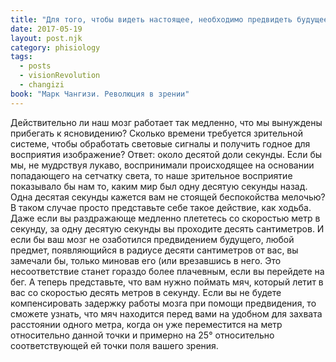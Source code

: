 ```yaml
---
title: "Для того, чтобы видеть настоящее, необходимо предвидеть будущее!"
date: 2017-05-19
layout: post.njk
category: phisiology
tags:
  - posts
  - visionRevolution
  - changizi
book: "Марк Чангизи. Революция в зрении"
---
```


Действительно ли наш мозг работает так медленно, что мы вынуждены прибегать к ясновидению? Сколько времени требуется зрительной системе, чтобы обработать световые сигналы и получить годное для восприятия изображение? Ответ: около десятой доли секунды. Если бы мы, не мудрствуя лукаво, воспринимали происходящее на основании попадающего на сетчатку света, то наше зрительное восприятие показывало бы нам то, каким мир был одну десятую секунды назад. Одна десятая секунды кажется вам не стоящей беспокойства мелочью? В таком случае просто представьте себе такое действие, как ходьба. Даже если вы раздражающе медленно плететесь со скоростью метр в секунду, за одну десятую секунды вы проходите десять сантиметров. И если бы ваш мозг не озаботился предвидением будущего, любой предмет, появляющийся в радиусе десяти сантиметров от вас, вы замечали бы, только миновав его (или врезавшись в него. Это несоответствие станет гораздо более плачевным, если вы перейдете на бег. А теперь представьте, что вам нужно поймать мяч, который летит в вас со скоростью десять метров в секунду. Если вы не будете компенсировать задержку работы мозга при помощи предвидения, то сможете узнать, что мяч находится перед вами на удобном для захвата расстоянии одного метра, когда он уже переместится на метр относительно данной точки и примерно на 25° относительно соответствующей ей точки поля вашего зрения.
